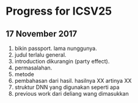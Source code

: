 # Progress for ICSV25

## 17 November 2017

1. bikin passport. lama nunggunya.
2. judul terlalu general.
3. introduction dikurangin (party effect).
4. permasalahan.
5. metode
6. pembahasan dari hasil. hasilnya XX artinya XX
7. struktur DNN yang digunakan seperti apa
8. previous work dari deliang wang dimasukkan